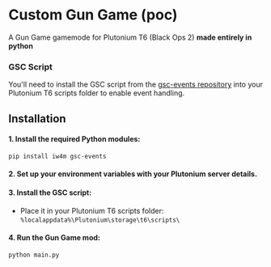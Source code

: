 # Custom Gun Game (poc)

A Gun Game gamemode for Plutonium T6 (Black Ops 2) **made entirely in python**

### GSC Script
You'll need to install the GSC script from the [gsc-events repository](https://github.com/Yallamaztar/gsc-events) into your Plutonium T6 scripts folder to enable event handling.

## Installation

#### 1. Install the required Python modules:
   ```
   pip install iw4m gsc-events
   ```

#### 2. Set up your environment variables with your Plutonium server details.

#### 3. Install the GSC script:
   - Place it in your Plutonium T6 scripts folder: `%localappdata%\Plutonium\storage\t6\scripts\`

#### 4. Run the Gun Game mod:
   ```
   python main.py
   ```
